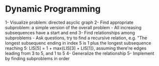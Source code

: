 # Dynamic Programming

1- Visualize problem: directed asyclic graph
2- Find appropriate subproblem: a simple version of the overall problem
    - All increasing subsequences have a start and end
3- Find relationships among subproblems
    - Ask questions, try to find a recursive relation, e.g.
      "The longest subsequenc ending in index 5 is 1 plus the longest subsequence
      reaching 5: LIS[5] = 1 + max{LIS[3] + LIS[1]}, assuming there're edges
      leading from 3 to 5, and 1 to 5
4- Generalize the relationship
5- Implement by finding subproblems in order
